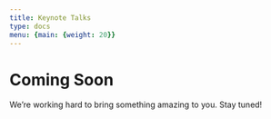 ```yaml
---
title: Keynote Talks 
type: docs
menu: {main: {weight: 20}}
---
```


<div class="coming-soon-container">
<h1 class="coming-soon">Coming Soon</h1>
<p class="coming-soon">We’re working hard to bring something amazing to you. Stay tuned!</p>
</div>
